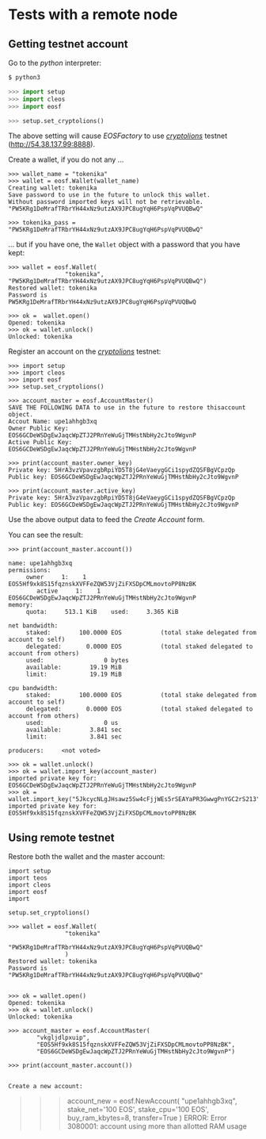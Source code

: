 # Tests with a remote node

## Getting testnet account

Go to the *python* interpreter:
```bash
$ python3
```
```python
>>> import setup
>>> import cleos
>>> import eosf

>>> setup.set_cryptolions()
```
The above setting will cause *EOSFactory* to use [*cryptolions*](http://dev.cryptolions.io/#home) testnet (http://54.38.137.99:8888).  


Create a wallet, if you do not any ...
```
>>> wallet_name = "tokenika"
>>> wallet = eosf.Wallet(wallet_name)
Creating wallet: tokenika
Save password to use in the future to unlock this wallet.
Without password imported keys will not be retrievable.
"PW5KRg1DeMrafTRbrYH44xNz9utzAX9JPC8ugYqH6PspVqPVUQBwQ"

>>> tokenika_pass = "PW5KRg1DeMrafTRbrYH44xNz9utzAX9JPC8ugYqH6PspVqPVUQBwQ"
```
... but if you have one, the `Wallet` object with a password that you have kept:
```
>>> wallet = eosf.Wallet(
                "tokenika", "PW5KRg1DeMrafTRbrYH44xNz9utzAX9JPC8ugYqH6PspVqPVUQBwQ")
Restored wallet: tokenika
Password is
PW5KRg1DeMrafTRbrYH44xNz9utzAX9JPC8ugYqH6PspVqPVUQBwQ
```

```
>>> ok =  wallet.open()
Opened: tokenika
>>> ok = wallet.unlock()
Unlocked: tokenika
```

Register an account on the [*cryptolions*](http://dev.cryptolions.io/#home) testnet:
```
>>> import setup
>>> import cleos
>>> import eosf
>>> setup.set_cryptolions()

>>> account_master = eosf.AccountMaster()
SAVE THE FOLLOWING DATA to use in the future to restore thisaccount object.
Accout Name: upe1ahhgb3xq
Owner Public Key: EOS6GCDeWSDgEwJaqcWpZTJ2PRnYeWuGjTMHstNbHy2cJto9WgvnP
Active Public Key: EOS6GCDeWSDgEwJaqcWpZTJ2PRnYeWuGjTMHstNbHy2cJto9WgvnP

>>> print(account_master.owner_key)
Private key: 5HrA3vzVpavzgbRpiYD5T8jG4eVaeygGCi1spydZQSFBgVCpzQp
Public key: EOS6GCDeWSDgEwJaqcWpZTJ2PRnYeWuGjTMHstNbHy2cJto9WgvnP

>>> print(account_master.active_key)
Private key: 5HrA3vzVpavzgbRpiYD5T8jG4eVaeygGCi1spydZQSFBgVCpzQp
Public key: EOS6GCDeWSDgEwJaqcWpZTJ2PRnYeWuGjTMHstNbHy2cJto9WgvnP
```

Use the above output data to feed the *Create Account* form. 

You can see the result:
```
>>> print(account_master.account())

name: upe1ahhgb3xq
permissions:
     owner     1:    1 EOS5Hf9xk8S15fqznskXVFFeZQW53VjZiFXSDpCMLmovtoPP8NzBK
        active     1:    1 EOS6GCDeWSDgEwJaqcWpZTJ2PRnYeWuGjTMHstNbHy2cJto9WgvnP
memory:
     quota:     513.1 KiB    used:     3.365 KiB

net bandwidth:
     staked:        100.0000 EOS           (total stake delegated from account to self)
     delegated:       0.0000 EOS           (total staked delegated to account from others)
     used:                 0 bytes
     available:        19.19 MiB
     limit:            19.19 MiB

cpu bandwidth:
     staked:        100.0000 EOS           (total stake delegated from account to self)
     delegated:       0.0000 EOS           (total staked delegated to account from others)
     used:                 0 us
     available:        3.841 sec
     limit:            3.841 sec

producers:     <not voted>

```
```
>>> ok = wallet.unlock()
>>> ok = wallet.import_key(account_master)
imported private key for: EOS6GCDeWSDgEwJaqcWpZTJ2PRnYeWuGjTMHstNbHy2cJto9WgvnP
>>> ok = wallet.import_key("5JkcycNLgJHsawz5Sw4cFjjWEs5rSEAYaPR3GwwgPnYGC2rS213")
imported private key for: EOS5Hf9xk8S15fqznskXVFFeZQW53VjZiFXSDpCMLmovtoPP8NzBK
```

## Using remote testnet

Restore both the wallet and the master account:
```
import setup
import teos
import cleos
import eosf
import 

setup.set_cryptolions()

>>> wallet = eosf.Wallet(
                "tokenika"
                "PW5KRg1DeMrafTRbrYH44xNz9utzAX9JPC8ugYqH6PspVqPVUQBwQ"
                )
Restored wallet: tokenika
Password is
"PW5KRg1DeMrafTRbrYH44xNz9utzAX9JPC8ugYqH6PspVqPVUQBwQ"


>>> ok = wallet.open()
Opened: tokenika
>>> ok = wallet.unlock()
Unlocked: tokenika

>>> account_master = eosf.AccountMaster(
        "vkgljdlpxuip",
        "EOS5Hf9xk8S15fqznskXVFFeZQW53VjZiFXSDpCMLmovtoPP8NzBK",
        "EOS6GCDeWSDgEwJaqcWpZTJ2PRnYeWuGjTMHstNbHy2cJto9WgvnP")

>>> print(account_master.account())


Create a new account:
```
>>> account_new = eosf.NewAccount(
      "upe1ahhgb3xq", 
      stake_net='100 EOS', stake_cpu='100 EOS', 
      buy_ram_kbytes=8, transfer=True
      )
ERROR:
Error 3080001: account using more than allotted RAM usage
```

